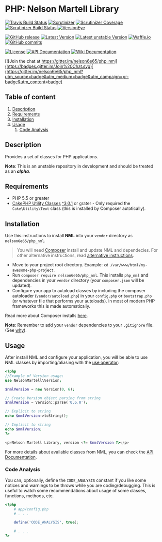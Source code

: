 # PHP: Nelson Martell Library

[![Travis Build Status](https://img.shields.io/travis/nelson6e65/php_nml/master.svg)](https://travis-ci.org/nelson6e65/php_nml)
[![Scrutinizer](https://img.shields.io/scrutinizer/g/nelson6e65/php_nml.svg)](https://scrutinizer-ci.com/g/nelson6e65/php_nml/?branch=master)
[![Scrutinizer Coverage](https://img.shields.io/scrutinizer/coverage/g/nelson6e65/php_nml.svg)](https://scrutinizer-ci.com/g/nelson6e65/php_nml/?branch=master)
[![Scrutinizer Build Status](https://img.shields.io/scrutinizer/build/g/nelson6e65/php_nml.svg?b=master)](https://scrutinizer-ci.com/g/nelson6e65/php_nml/build-status/master)
[![VersionEye](https://img.shields.io/versioneye/d/php/nelson6e65:php_nml.svg)](https://www.versioneye.com/php/nelson6e65:php_nml#dependencies)

[![GitHub release](https://img.shields.io/github/tag/nelson6e65/php_nml.svg)](https://github.com/nelson6e65/php_nml/tags)
[![Latest Version](https://img.shields.io/packagist/v/nelson6e65/php_nml.svg?label=stable)](https://packagist.org/packages/nelson6e65/php_nml)
[![Latest unstable Version](https://img.shields.io/packagist/vpre/nelson6e65/php_nml.svg?label=unstable)](https://packagist.org/packages/nelson6e65/php_nml#dev-master)
[![Waffle.io](https://img.shields.io/waffle/label/nelson6e65/php_nml/wip.svg?label=Work%20in%20progress)](http://waffle.io/nelson6e65/php_nml)
[![GitHub commits](https://img.shields.io/github/commits-since/nelson6e65/php_nml/v0.6.0.svg)](https://github.com/nelson6e65/php_nml/compare/v0.6.0...master)

[![License](https://img.shields.io/github/license/nelson6e65/php_nml.svg)](LICENSE)
[![API Documentation](http://img.shields.io/badge/documentation-API-yellow.svg)](http://nelson6e65.github.io/php_nml/api)
[![Wiki Documentation](http://img.shields.io/badge/documentation-WIKI-lightgray.svg)](https://github.com/nelson6e65/php_nml/wiki)

[![Join the chat at https://gitter.im/nelson6e65/php_nml](https://badges.gitter.im/Join%20Chat.svg)](https://gitter.im/nelson6e65/php_nml?utm_source=badge&utm_medium=badge&utm_campaign=pr-badge&utm_content=badge)

<!-- TOC depthFrom:2 depthTo:6 withLinks:1 updateOnSave:0 orderedList:1 -->

## Table of content

1. [Description](#description)
2. [Requirements](#requirements)
3. [Installation](#installation)
4. [Usage](#usage)
    1. [Code Analysis](#code-analysis)

<!-- /TOC -->


## Description
Provides a set of classes for PHP applications.

**Note**: This is an unstable repository in development and should be treated as an ***alpha***.

## Requirements
* PHP 5.5 or greater
* [CakePHP Utility Classes](https://github.com/cakephp/utility) [^3.0.1](https://github.com/cakephp/utility/releases/tag/3.0.1) or grater - Only required the `Cake\Utility\Text` class (this is installed by Composer autotically).


## Installation
Use this instructions to install **NML** into your `vendor` directory as `nelson6e65/php_nml`.

> You will need [Composer](https://getcomposer.org) install and update NML and dependecies. For other alternative instructions, read [alternative instructions](https://github.com/nelson6e65/php_nml/wiki/Alternative-installation-methods).

- Move to your project root directory. Example: `cd /var/www/html/my-awesome-php-project`.
- Run `composer require nelson6e65/php_nml`. This installs `php_nml` and dependencies in your `vendor` directory (your `composer.json` will be updated).
- Configure your app to autoload classes by including the composer autoloader (`vendor/autoload.php`) in your `config.php` or `bootstrap.php` (or whatever file that performs your autoloads). In most of modern PHP frameworks this is made automatically.

Read more about Composer installs [here](https://getcomposer.org/doc/00-intro.md).

**Note**: Remember to add your `vendor` dependencies to your `.gitignore` file. (See [why](https://getcomposer.org/doc/faqs/should-i-commit-the-dependencies-in-my-vendor-directory.md)).


## Usage
After install NML and configure your application, you will be able to use NML classes by importing/aliasing with the [use operator](http://php.net/manual/en/language.namespaces.importing.php):

```php
<?php
//Example of Version usage:
use NelsonMartell\Version;

$nmlVersion = new Version(0, 6);

// Create Version object parsing from string
$nmlVersion = Version::parse('0.6.0');

// Explicit to string
echo $nmlVersion->toString();

// Implicit to string
echo $nmlVersion;
?>

<p>Nelson Martell Library, version <?= $nmlVersion ?></p>

```

For more details about available classes from NML, you can check the [API Documentation](http://nelson6e65.github.io/php_nml/api).


### Code Analysis
You can, optionally, define the `CODE_ANALYSIS` constant if you like some notices and warnings to be throws while you are coding/debugging. This is useful to watch some recommendations about usage of
some classes, functions, methods, etc.

```php
<?php
    # app/config.php
    # . . .

    define('CODE_ANALYSIS', true);

    # . . .
?>
```

